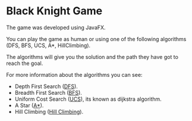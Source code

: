 # Black Knight Game
The game was developed using JavaFX.

You can play the game as human or using one of the following algorithms (DFS, BFS, UCS, A*, HillClimbing).

The algorithms will give you the solution and the path they have got to reach the goal. 

For more information about the algorithms you can see:
- Depth First Search ([DFS](https://en.wikipedia.org/wiki/Depth-first_search)).
- Breadth First Search ([BFS](https://en.wikipedia.org/wiki/Breadth-first_search)).
- Uniform Cost Search ([UCS](https://en.wikipedia.org/wiki/Dijkstra%27s_algorithm)), its known as dijkstra algorithm.
- A Star ([A*](https://en.wikipedia.org/wiki/A*_search_algorithm)).
- Hill Climbing ([Hill Climbing](https://en.wikipedia.org/wiki/Hill_climbing)).
